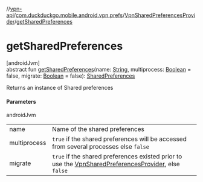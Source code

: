 //[vpn-api](../../../index.md)/[com.duckduckgo.mobile.android.vpn.prefs](../index.md)/[VpnSharedPreferencesProvider](index.md)/[getSharedPreferences](get-shared-preferences.md)

# getSharedPreferences

[androidJvm]\
abstract fun [getSharedPreferences](get-shared-preferences.md)(name: [String](https://kotlinlang.org/api/latest/jvm/stdlib/kotlin/-string/index.html), multiprocess: [Boolean](https://kotlinlang.org/api/latest/jvm/stdlib/kotlin/-boolean/index.html) = false, migrate: [Boolean](https://kotlinlang.org/api/latest/jvm/stdlib/kotlin/-boolean/index.html) = false): [SharedPreferences](https://developer.android.com/reference/kotlin/android/content/SharedPreferences.html)

Returns an instance of Shared preferences

#### Parameters

androidJvm

| | |
|---|---|
| name | Name of the shared preferences |
| multiprocess | `true` if the shared preferences will be accessed from several processes else `false` |
| migrate | `true` if the shared preferences existed prior to use the [VpnSharedPreferencesProvider](index.md), else `false` |

